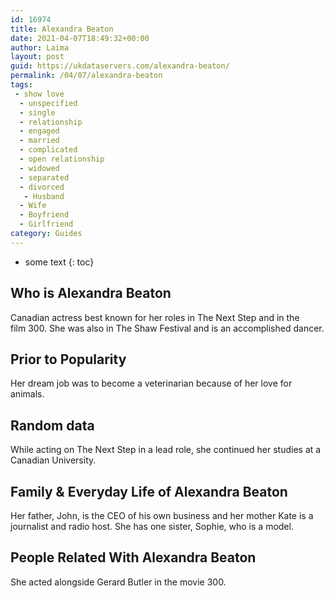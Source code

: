 ```yaml
---
id: 16974
title: Alexandra Beaton
date: 2021-04-07T18:49:32+00:00
author: Laima
layout: post
guid: https://ukdataservers.com/alexandra-beaton/
permalink: /04/07/alexandra-beaton
tags:
 - show love
  - unspecified
  - single
  - relationship
  - engaged
  - married
  - complicated
  - open relationship
  - widowed
  - separated
  - divorced
   - Husband
  - Wife
  - Boyfriend
  - Girlfriend
category: Guides
---
```


* some text
{: toc}


## Who is Alexandra Beaton
                  
                  
                  
Canadian actress best known for her roles in The Next Step and in the film 300. She was also in The Shaw Festival and is an accomplished dancer.
                  
              
            
              
            
                
                
                
## Prior to Popularity
                  
                  
                  
Her dream job was to become a veterinarian because of her love for animals.
                  
              
            
              
            
                
                
                
## Random data
                  
                  
                  
While acting on The Next Step in a lead role, she continued her studies at a Canadian University.
                  
              
            
              
            
                
                
                
## Family & Everyday Life of Alexandra Beaton
                  
                  
                  
Her father, John, is the CEO of his own business and her mother Kate is a journalist and radio host. She has one sister, Sophie, who is a model.
                  
              
            
              
            
                
                
                
## People Related With Alexandra Beaton
                  
                  
                  
She acted alongside Gerard Butler in the movie 300.
                  
              
            
              
            
                
              
            
              
              
            
            
              
            
          
          
          
